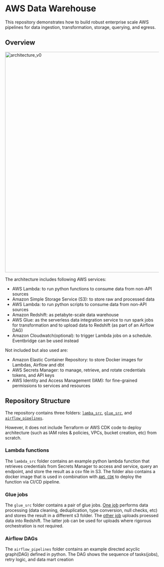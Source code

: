 # AWS Data Warehouse

This repository demonstrates how to build robust enterprise scale AWS pipelines for data ingestion, transformation, storage, querying, and egress. 

## Overview
<img width="722" alt="architecture_v0" src="https://github.com/harold-dansu/aws-datalake-etl/assets/104161947/54ad0216-5fc5-4d05-baa0-6df25e1bb744">


The architecture includes following AWS services:
- AWS Lambda: to run python functions to consume data from non-API sources
- Amazon Simple Storage Service (S3): to store raw and processed data
- AWS Lambda: to run python scripts to consume data from non-API sources
- Amazon Redshift: as petabyte-scale data warehouse
- AWS Glue: as the serverless data integration service to run spark jobs for transformation and to upload data to Redshift (as part of an Airflow DAG)
- Amazon Cloudwatch(optional): to trigger Lambda jobs on a schedule. Eventbridge can be used instead

Not included but also used are:
- Amazon Elastic Container Repository: to store Docker images for Lambdas, Airflow and dbt
- AWS Secrets Manager: to manage, retrieve, and rotate credentials tokens, and API keys
- AWS Identity and Access Management (IAM): for fine-grained permissions to services and resources 

## Repository Structure
The repository contains three folders: [`lamba_src`](lambda_src/lambda_function), [`glue_src`](glue_src/glue_jobs), and [`airflow_pipelines`](airflow_pipelines). 

However, it does not include Terraform or AWS CDK code to deploy architecture (such as IAM roles & policies, VPCs, bucket creation, etc) from scratch.

### Lambda functions
The `lambda_src` folder contains an example python lambda function that retrieves credentials from Secrets Manager to access and service, query an endpoint, and store the result as a csv file in S3. The folder also contains a docker image that is used in combination with [`AWS CDK`](cdk) to deploy the function via CI/CD pipeline.

### Glue jobs
The `glue_src` folder contains a pair of glue jobs. [One job](glue_src/glue_jobs/s3_to_s3_cleaning_deduplication.py) performs data processing (data cleaning, deduplication, type conversion, null checks, etc) and stores the result in a different s3 folder. The [other job](glue_src/glue_jobs/s3_to_redshift.py) uploads proessed data into Redshift. The latter job can be used for uploads where rigorous orchestration is not required.

### Airflow DAGs
The `airflow_pipelines` folder contains an example directed acyclic graph(DAG) defined in python. The DAG shows the sequence of tasks(jobs), retry logic, and data mart creation
